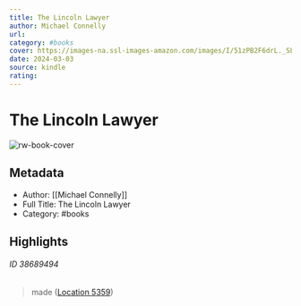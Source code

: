 ```yaml
---
title: The Lincoln Lawyer
author: Michael Connelly
url: 
category: #books
cover: https://images-na.ssl-images-amazon.com/images/I/51zPB2F6drL._SL200_.jpg
date: 2024-03-03
source: kindle
rating:
---
```

# The Lincoln Lawyer

![rw-book-cover](https://images-na.ssl-images-amazon.com/images/I/51zPB2F6drL._SL200_.jpg)

## Metadata
- Author: [[Michael Connelly]]
- Full Title: The Lincoln Lawyer
- Category: #books

## Highlights
###### ID 38689494
> made ([Location 5359](https://readwise.io/to_kindle?action=open&asin=B000FCKG1G&location=5359))
    
